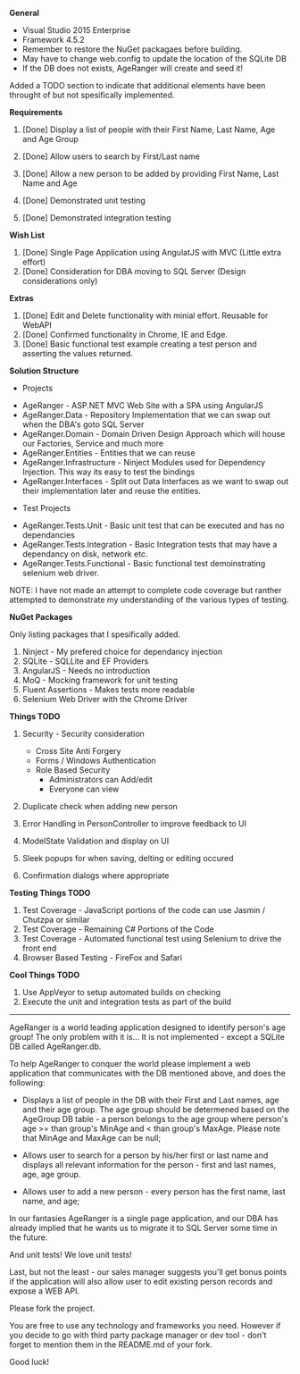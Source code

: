 **General**

- Visual Studio 2015 Enterprise
- Framework 4.5.2
- Remember to restore the NuGet packagaes before building.
- May have to change web.config to update the location of the SQLite DB
- If the DB does not exists, AgeRanger will create and seed it!

Added a TODO section to indicate that additional elements have been throught of but not spesifically implemented. 

**Requirements**

1. [Done] Display a list of people with their First Name, Last Name, Age and Age Group
2. [Done] Allow users to search by First/Last name
3. [Done] Allow a new person to be added by providing First Name, Last Name and Age

4. [Done] Demonstrated unit testing
5. [Done] Demonstrated integration testing

**Wish List**

1. [Done] Single Page Application using AngulatJS with MVC (Little extra effort)
2. [Done] Consideration for DBA moving to SQL Server (Design considerations only)

**Extras**

1. [Done] Edit and Delete functionality with minial effort. Reusable for WebAPI 
2. [Done] Confirmed functionality in Chrome, IE and Edge. 
3. [Done] Basic functional test example creating a test person and asserting the values returned.

**Solution Structure**

* Projects

- AgeRanger - ASP.NET MVC Web Site with a SPA using AngularJS
- AgeRanger.Data - Repository Implementation that we can swap out when the DBA's goto SQL Server
- AgeRanger.Domain - Domain Driven Design Approach which will house our Factories, Service and much more
- AgeRanger.Entities - Entities that we can reuse
- AgeRanger.Infrastructure - Ninject Modules used for Dependency Injection. This way its easy to test the bindings
- AgeRanger.Interfaces - Split out Data Interfaces as we want to swap out their implementation later and reuse the entities.

* Test Projects

- AgeRanger.Tests.Unit - Basic unit test that can be executed and has no dependancies
- AgeRanger.Tests.Integration - Basic Integration tests that may have a dependancy on disk, network etc.
- AgeRanger.Tests.Functional - Basic functional test demoinstrating selenium web driver.

NOTE: I have not made an attempt to complete code coverage but ranther attempted to demonstrate my understanding of the various types of testing.

**NuGet Packages**

Only listing packages that I spesifically added.

1. Ninject - My prefered choice for dependancy injection
2. SQLite - SQLLite and EF Providers
3. AngularJS - Needs no introduction
4. MoQ - Mocking framework for unit testing
5. Fluent Assertions - Makes tests more readable
6. Selenium Web Driver with the Chrome Driver

**Things TODO**

1. Security - Security consideration
	- Cross Site Anti Forgery
	- Forms / Windows Authentication
	- Role Based Security 
		- Administrators can Add/edit
		- Everyone can view

2. Duplicate check when adding new person
3. Error Handling in PersonController to improve feedback to UI
4. ModelState Validation and display on UI
5. Sleek popups for when saving, delting or editing occured
6. Confirmation dialogs where appropriate

**Testing Things TODO**

1. Test Coverage - JavaScript portions of the code can use Jasmin / Chutzpa or similar
2. Test Coverage - Remaining C# Portions of the Code
3. Test Coverage - Automated functional test using Selenium to drive the front end
4. Browser Based Testing - FireFox and Safari

**Cool Things TODO**

1. Use AppVeyor to setup automated builds on checking
2. Execute the unit and integration tests as part of the build

-----------------------------------------------

AgeRanger is a world leading application designed to identify person's age group!
The only problem with it is... It is not implemented - except a SQLite DB called AgeRanger.db.

To help AgeRanger to conquer the world please implement a web application that communicates with the DB mentioned above, 
and does the following:

 - Displays a list of people in the DB with their First and Last names, age and their age group. 
	The age group should be determened based on the AgeGroup DB table - a person belongs to the age group where person's 
	age >= 	than group's MinAge and < than group's MaxAge. Please note that MinAge and MaxAge can be null;

 - Allows user to search for a person by his/her first or last name and displays all relevant information for the person - 
	first and last names, age, age group.

 - Allows user to add a new person - every person has the first name, last name, and age;
 
In our fantasies AgeRanger is a single page application, and our DBA has already implied that he wants us to migrate 
	it to SQL Server some time in the future.

And unit tests! We love unit tests!

Last, but not the least - our sales manager suggests you'll get bonus points if the application will also allow 
user to edit existing person records and expose a WEB API.

Please fork the project.

You are free to use any technology and frameworks you need. However if you decide to go with third party package 
	manager or dev tool - don't forget to mention them in the README.md of your fork.

Good luck!